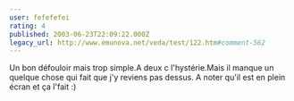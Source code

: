 ```yaml
---
user: fefefefei
rating: 4
published: 2003-06-23T22:09:22.000Z
legacy_url: http://www.emunova.net/veda/test/122.htm#comment-562
---
```

Un bon défouloir mais trop simple.A deux c l'hystérie.Mais il manque un quelque chose qui fait que j'y reviens pas dessus.
A noter qu'il est en plein écran et ça l'fait :)